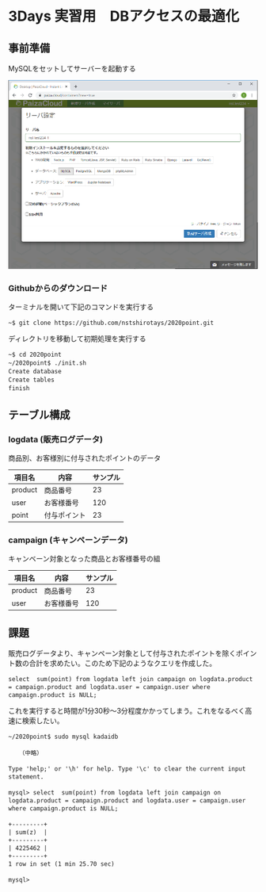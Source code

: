 # 3Days 実習用　DBアクセスの最適化

## 事前準備

MySQLをセットしてサーバーを起動する

![](db01.png)


### Githubからのダウンロード

ターミナルを開いて下記のコマンドを実行する

```
~$ git clone https://github.com/nstshirotays/2020point.git
```

ディレクトリを移動して初期処理を実行する

```sh
~$ cd 2020point
~/2020point$ ./init.sh
Create database
Create tables
finish

```



## テーブル構成

### logdata (販売ログデータ)

商品別、お客様別に付与されたポイントのデータ


| **項目名** | **内容**     | **サンプル** |
| ---------- | ------------ | ------------ |
| product    | 商品番号     | 23           |
| user       | お客様番号   | 120          |
| point      | 付与ポイント | 23           |



### campaign (キャンペーンデータ)

キャンベーン対象となった商品とお客様番号の組



| **項目名** | **内容**     | **サンプル** |
| ---------- | ------------ | ------------ |
| product    | 商品番号     | 23           |
| user       | お客様番号   | 120          |



## 課題

販売ログデータより、キャンペーン対象として付与されたポイントを除くポイント数の合計を求めたい。このため下記のようなクエリを作成した。



```
select  sum(point) from logdata left join campaign on logdata.product = campaign.product and logdata.user = campaign.user where campaign.product is NULL;
```



これを実行すると時間が1分30秒～3分程度かかってしまう。これをなるべく高速に検索したい。

```
~/2020point$ sudo mysql kadaidb

   （中略）

Type 'help;' or '\h' for help. Type '\c' to clear the current input statement.

mysql> select  sum(point) from logdata left join campaign on logdata.product = campaign.product and logdata.user = campaign.user where campaign.product is NULL;

+---------+
| sum(z)  |
+---------+
| 4225462 |
+---------+
1 row in set (1 min 25.70 sec)

mysql>

```



